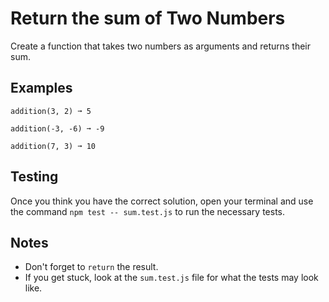 # Return the sum of Two Numbers

Create a function that takes two numbers as arguments and returns their sum.

## Examples
```
addition(3, 2) ➞ 5

addition(-3, -6) ➞ -9

addition(7, 3) ➞ 10
```

## Testing
Once you think you have the correct solution, open your terminal and use the command ```npm test -- sum.test.js``` to run the necessary tests.

## Notes
- Don't forget to ```return``` the result.
- If you get stuck, look at the ```sum.test.js``` file for what the tests may look like.